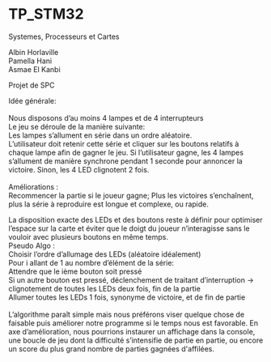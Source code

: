 # TP_STM32
Systemes, Processeurs et Cartes

Albin Horlaville </br>
Pamella Hani </br>
Asmae El Kanbi </br>

Projet de SPC </br>

Idée générale:</br>  
Nous disposons d’au moins 4 lampes et de 4 interrupteurs </br>
Le jeu se déroule de la manière suivante: </br>
Les lampes s’allument en série dans un ordre aléatoire.</br>
L’utilisateur doit retenir cette série et cliquer sur les boutons relatifs à chaque lampe afin de gagner le jeu. 
Si l’utilisateur gagne, les 4 lampes s’allument de manière synchrone pendant 1 seconde pour annoncer la victoire.
Sinon, les 4 LED clignotent 2 fois.</br>
</br>
Améliorations :</br>
Recommencer la partie si le joueur gagne;
Plus les victoires s’enchaînent, plus la série à reproduire est longue et complexe, ou rapide.
</br>

La disposition exacte des LEDs et des boutons reste à définir pour optimiser l’espace sur la carte et éviter que le doigt du joueur n’interagisse sans le vouloir avec plusieurs boutons en même temps.
</br>
Pseudo Algo :</br>
Choisir l’ordre d’allumage des LEDs (aléatoire idéalement)</br>
Pour i allant de 1 au nombre d’élément de la série:</br>
Attendre que le ième bouton soit pressé</br>
Si un autre bouton est pressé, déclenchement de traitant d’interruption -> clignotement de toutes les LEDs deux fois, fin de la partie</br>
Allumer toutes les LEDs 1 fois, synonyme de victoire, et de fin de partie</br>
</br>
L’algorithme paraît simple mais nous préférons viser quelque chose de faisable puis améliorer notre programme si le temps nous est favorable. En axe d’amélioration, nous pourrions instaurer un affichage dans la console, une boucle de jeu dont la difficulté s’intensifie de partie en partie, ou encore un score du plus grand nombre de parties gagnées d'affilées.
